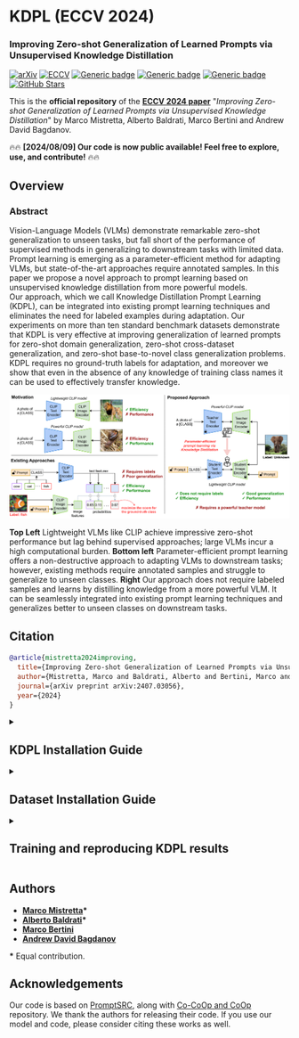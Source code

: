 # KDPL (ECCV 2024)

### Improving Zero-shot Generalization of Learned Prompts via Unsupervised Knowledge Distillation

[![arXiv](https://img.shields.io/badge/arXiv-Paper-<COLOR>.svg)](https://arxiv.org/abs/2407.03056)
[![ECCV](https://img.shields.io/badge/ECCV-Page-blue.svg)](https://eccv.ecva.net/virtual/2024/poster/823)
[![Generic badge](https://img.shields.io/badge/Video-YouTube-red.svg)](https://www.youtube.com/watch?v=AhHIOX900GY)
[![Generic badge](https://img.shields.io/badge/Slides-Link-orange.svg)](/assets/KDPL_slides.pdf)
[![Generic badge](https://img.shields.io/badge/Poster-Link-purple.svg)](/assets/ECCV_poster.pdf)
[![GitHub Stars](https://img.shields.io/github/stars/miccunifi/KDPL?style=social)](https://github.com/miccunifi/KDPL)

This is the **official repository** of the [**ECCV 2024 paper**](https://arxiv.org/abs/2407.03056) "*Improving Zero-shot Generalization of Learned Prompts via Unsupervised Knowledge Distillation*" by Marco Mistretta, Alberto Baldrati, Marco Bertini and Andrew David Bagdanov.

🔥🔥 **[2024/08/09] Our code is now public available! Feel free to explore, use, and contribute!** 🔥🔥

## Overview

### Abstract

Vision-Language Models (VLMs) demonstrate remarkable zero-shot generalization to unseen tasks, but fall short of the performance of supervised methods in generalizing to downstream tasks with limited data. Prompt learning is emerging as a parameter-efficient method for adapting VLMs, but state-of-the-art approaches require annotated samples. In this paper we propose a novel approach to prompt learning based on unsupervised knowledge distillation from more powerful models.  
Our approach, which we call Knowledge Distillation Prompt Learning (KDPL), can be integrated into existing prompt learning techniques and eliminates the need for labeled examples during adaptation. Our experiments on more than ten standard benchmark datasets demonstrate that KDPL is very effective at improving generalization of learned prompts for zero-shot domain generalization, zero-shot cross-dataset generalization, and zero-shot base-to-novel class generalization problems. KDPL requires no ground-truth labels for adaptation, and moreover we show that even in the absence of any knowledge of training class names it can be used to effectively transfer knowledge. 

![assets/teaser.png](assets/teaser.png "Teaser of the method")

**Top Left** Lightweight VLMs like CLIP achieve impressive zero-shot performance but lag behind supervised approaches; large VLMs incur a high computational burden. **Bottom left** Parameter-efficient prompt learning offers a non-destructive approach to adapting VLMs to downstream tasks; however, existing methods require annotated samples and struggle to generalize to unseen classes. **Right** Our approach does not require labeled samples and learns by distilling knowledge from a more powerful VLM. It can be seamlessly integrated into existing prompt learning techniques and generalizes better to unseen classes on downstream tasks.

## Citation
```bibtex
@article{mistretta2024improving,
  title={Improving Zero-shot Generalization of Learned Prompts via Unsupervised Knowledge Distillation},
  author={Mistretta, Marco and Baldrati, Alberto and Bertini, Marco and Bagdanov, Andrew D},
  journal={arXiv preprint arXiv:2407.03056},
  year={2024}
}
```

<details>
<summary><h2>KDPL Installation Guide</h2></summary> 

This guide provides step-by-step instructions on how to set up the KDPL environment and install all necessary dependencies. The codebase has been tested on **Ubuntu 20.04.2 LTS** with **Python 3.8**.

## 1. Setting Up Conda Environment

It is recommended to use a Conda environment for this setup.

1. **Create a Conda Environment**
    ```bash
    conda create -y -n kdpl python=3.8
    ```

2. **Activate the Environment**
    ```bash
    conda activate kdpl
    ```

## 2. Installing PyTorch and Dependencies

Ensure you have the correct version of PyTorch and torchvision. If you need a different CUDA version, please refer to the [official PyTorch website](https://pytorch.org/).

1. **Install PyTorch, torchvision, and torchaudio**
    ```bash
    conda install pytorch==2.1.0 torchvision==0.16.0 torchaudio==2.1.0 pytorch-cuda=12.1 -c pytorch -c nvidia
    ```

## 3. Cloning KDPL and Installing Requirements

Follow these steps to clone and install the [Dassl library](https://github.com/KaiyangZhou/Dassl.pytorch).

1. **Clone the KDPL Code Repository**
    ```bash
    git clone https://github.com/miccunifi/KDPL.git
    cd KDPL/
    ```
    
2. **Clone the Dassl Repository**
    ```bash
    git clone https://github.com/KaiyangZhou/Dassl.pytorch.git
    ```

3. **Install Dassl Dependencies**
    ```bash
    cd Dassl.pytorch/
    pip install -r requirements.txt
    ```

4. **Install Dassl Library**
    ```bash
    python setup.py develop
    ```

5. **Install KDPL Dependencies**
    ```bash
    cd ..
    pip install -r requirements.txt
    pip install setuptools==59.5.0
    ```
---

</details>

<details>
<summary><h2>Dataset Installation Guide</h2></summary> 

To set up the datasets for KDPL, we follow the standard preparation methods outlined by CoOp. For detailed instructions, refer to the [CoOp Dataset Preparation Guide](https://github.com/KaiyangZhou/CoOp/blob/main/DATASETS.md).

</details>

<details>
<summary><h2>Training and reproducing KDPL results</h2></summary> 

We provide bash scripts in the [scripts/](../scripts) directory for training and evaluating [KDPL](https://github.com/miccunifi/KDPL) and the corresponding baseline approaches. Ensure that you update the `DATA` variable with the dataset path in the scripts file and run the commands from the source directory `src/`.

Below, we provide training and evaluation instructions. Note that the same instructions apply for reproducing results for the baseline and the KDPL variants. However, when using KDPL variants, ensure you update the `CLASS_AGNOSTIC` variable to `True` or `False` in the scripts depending on whether you want to use the class-agnostic **KDPL-CA** or not.

## Domain Generalization and Cross-Dataset Transfer Settings

In the cross-dataset and domain generalization setting, we first train on 16-shots per class on ImageNet-1k for 3 seeds. Then, we evaluate the trained model directly on cross-datasets and out-of-distribution datasets. Below are the instructions to reproduce domain generalization and cross-datasets results.

### Training

First, we need to train the model. Suppose we want to train CoOp+KDPL; similarly, we can train all the KDPL variants and corresponding baselines. Run the command below to train CoOp+KDPL with 16-shots and **3 seeds** on ImageNet-1k:

```bash
# Train CoOp+KDPL 16-shots, 3 seeds on ImageNet-1k 
bash scripts/coop_kdpl/reproduce_cross_d_train.sh
```

### Evaluation

Now, use the evaluation script `scripts/coop_kdpl/reproduce_cross_d_test.sh` and run the command below to calculate the results for **3 seeds on all the domain generalization and cross-dataset datasets**:

```bash
# Evaluate CoOp+KDPL 16-shots, 3 seeds on Domain Generalization and Cross-Dataset Transfer settings
bash scripts/coop_kdpl/reproduce_cross_d_test.sh
```

Replace `coop_kdpl` with the corresponding baseline or KDPL variant you want to reproduce the results for:

- Use `coop_kdpl` for CoOp+KDPL, or `coop` for CoOp.
- Use `cocoop_kdpl` for CoCoOp+KDPL, or `cocoop` for CoCoOp.
- Use `vpt_kdpl` for VPT+KDPL, or `vpt` for VPT.
- Use `maple_kdpl` for MaPLe+KDPL, or `maple` for MaPLe.
- Use `promptsrc_kdpl` for PromptSRC+KDPL, or `promptsrc` for PromptSRC.

This script should evaluate and save log files in the `output/` directory.

## Generalization to Unseen Classes

In the Generalization to Unseen Classes setting, we first train with 16-shots on half of the classes for 3 seeds. Then, we evaluate the trained model directly on the unseen half of the classes on the test set of the same dataset.

### Training

We provide the instructions below to reproduce generalization to unseen results. Run the command below to train CoOp+KDPL with 16-shots and 3 seeds on each dataset:

```bash
# Train CoOp+KDPL 16-shots, 3 seeds, on half of the classes on each dataset 
bash scripts/coop_kdpl/reproduce_base2new_train.sh
```

### Evaluation

Now, use the evaluation script `scripts/coop_kdpl/reproduce_base2new_test.sh` and run the command below to calculate the results for **3 seeds on all generalization to unseen classes datasets**:

```bash
# Evaluate CoOp+KDPL 16-shots, 3 seeds on Generalization to Unseen Classes setting
bash scripts/coop_kdpl/reproduce_base2new_test.sh
```

Replace `coop_kdpl` with the corresponding baseline or KDPL variant you want to reproduce the results for:

- Use `coop_kdpl` for CoOp+KDPL, or `coop` for CoOp.
- Use `cocoop_kdpl` for CoCoOp+KDPL, or `cocoop` for CoCoOp.
- Use `vpt_kdpl` for VPT+KDPL, or `vpt` for VPT.
- Use `maple_kdpl` for MaPLe+KDPL, or `maple` for MaPLe.
- Use `promptsrc_kdpl` for PromptSRC+KDPL, or `promptsrc` for PromptSRC.

This script should evaluate and save log files in the `output/` directory.

## Averaging results over 3 seeds: 
Once the above trainings and evaluations are completed, the `output/` directory should have the following structure:

```
output
|–– base2new/
|   |–– test_new/
|   |   |–– oxford_pets/
|   |   |   |–– shots_16/
|   |   |   |   |–– CoOp_KDPL/
|   |   |   |   |   |–– vit_b32_ctxv1/
|   |   |   |   |   |   |–– seed1/
|   |   |   |   |   |   |–– seed2/
|   |   |   |   |   |   |–– seed3/
|   |   |-- other_datasets/ ...
|   |–– train_base/
|   |   |–– oxford_pets/
|   |   |   |–– shots_16/
|   |   |   |   |–– CoOp_KDPL/
|   |   |   |   |   |–– vit_b32_ctxv1/
|   |   |   |   |   |   |–– seed1/
|   |   |   |   |   |   |–– seed2/
|   |   |   |   |   |   |–– seed3/
|   |   |-- other_datasets/ ...
|–– cross_domain_and_datasets/
|   |–– test/
|   |   |–– oxford_pets/
|   |   |   |–– shots_16/
|   |   |   |   |–– CoOp_KDPL/
|   |   |   |   |   |–– vit_b32_ctxv1/
|   |   |   |   |   |   |–– seed1/
|   |   |   |   |   |   |–– seed2/
|   |   |   |   |   |   |–– seed3/
|   |   |-- other_datasets/ ...
|   |–– train_base/
|   |   |–– imagenet/
|   |   |   |–– shots_16/
|   |   |   |   |–– CoOp_KDPL/
|   |   |   |   |   |–– vit_b32_ctxv1/
|   |   |   |   |   |   |–– seed1/
|   |   |   |   |   |   |–– seed2/
|   |   |   |   |   |   |–– seed3/
```

Now use the script `parse_test_res.py` and run the commands below to calculate the averaged results:
```bash
# averaged results for novel classes
python output/base2new/test_new/imagenet/shots_16/CoOp_KDPL/vit_b32_ctxv1 --test-log
# averaged results for the cross-domain and cross-dataset 
python output/cross_domain_and_datasets/test/imagenet/shots_16/CoOp_KDPL/vit_b32_ctxv1 --test-log
```

The above steps can be repeated for other individual datasets.


This repository also supports using official [CoOp](https://github.com/KaiyangZhou/CoOp), [CoCoOp](https://github.com/KaiyangZhou/CoOp), [MaPLe](https://github.com/muzairkhattak/multimodal-prompt-learning) and [PromptSRC](https://github.com/muzairkhattak/PromptSRC) scripts, configs and models.
Please refer to the respective documentation if you prefer to use the original bash scripts.

</details>


## Authors
* [**Marco Mistretta**](https://scholar.google.com/citations?hl=it&user=KMIb4eAAAAAJ)**\***
* [**Alberto Baldrati**](https://scholar.google.com/citations?hl=en&user=I1jaZecAAAAJ)**\***
* [**Marco Bertini**](https://scholar.google.it/citations?user=SBm9ZpYAAAAJ&hl=it)
* [**Andrew David Bagdanov**](https://scholar.google.com/citations?user=_Fk4YUcAAAAJ&hl=en)

**\*** Equal contribution.

## Acknowledgements

Our code is based on [PromptSRC](https://github.com/muzairkhattak/PromptSRC), along with [Co-CoOp and CoOp](https://github.com/KaiyangZhou/CoOp) repository. We thank the authors for releasing their code. If you use our model and code, please consider citing these works as well.
